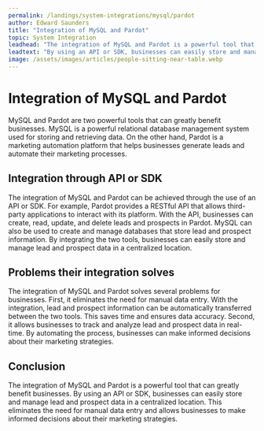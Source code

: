 ```yaml
---
permalink: /landings/system-integrations/mysql/pardot
author: Edward Saunders
title: "Integration of MySQL and Pardot"
topic: System Integration
leadhead: "The integration of MySQL and Pardot is a powerful tool that can greatly benefit businesses"
leadtext: "By using an API or SDK, businesses can easily store and manage lead and prospect data in a centralized location. This eliminates the need for manual data entry and allows businesses to make informed decisions about their marketing strategies."
image: /assets/images/articles/people-sitting-near-table.webp
---
```

<div class="arttext">	<h1>Integration of MySQL and Pardot</h1>
	<p>MySQL and Pardot are two powerful tools that can greatly benefit businesses. MySQL is a powerful relational database management system used for storing and retrieving data. On the other hand, Pardot is a marketing automation platform that helps businesses generate leads and automate their marketing processes.</p>
	<h2>Integration through API or SDK</h2>
	<p>The integration of MySQL and Pardot can be achieved through the use of an API or SDK. For example, Pardot provides a RESTful API that allows third-party applications to interact with its platform. With the API, businesses can create, read, update, and delete leads and prospects in Pardot. MySQL can also be used to create and manage databases that store lead and prospect information. By integrating the two tools, businesses can easily store and manage lead and prospect data in a centralized location.</p>
	<h2>Problems their integration solves</h2>
	<p>The integration of MySQL and Pardot solves several problems for businesses. First, it eliminates the need for manual data entry. With the integration, lead and prospect information can be automatically transferred between the two tools. This saves time and ensures data accuracy. Second, it allows businesses to track and analyze lead and prospect data in real-time. By automating the process, businesses can make informed decisions about their marketing strategies.</p>
	<h2>Conclusion</h2>
	<p>The integration of MySQL and Pardot is a powerful tool that can greatly benefit businesses. By using an API or SDK, businesses can easily store and manage lead and prospect data in a centralized location. This eliminates the need for manual data entry and allows businesses to make informed decisions about their marketing strategies.</p>
</div>